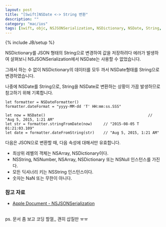 ```yaml
---
layout: post
title: "[Swift]NSDate <-> String 변환"
description: ""
category: "mac/ios"
tags: [swift, objc, NSJSONSerialization, NSDictionary, NSDate, String, NSNumber, NSArray, NSNull]
---
```

{% include JB/setup %}

NSDictionary를 JSON 형태의 String으로 변경하여 값을 저장하려다 에러가 발생하여 살펴보니 NSJSONSerialization에서 NSDate는 사용할 수 없었습니다. 

그래서 하는 수 없이 NSDictionary의 데이터를 모두 까서 NSDate형태를 String으로 변경하였습니다.

나중에 NSDate를 String으로, String을 NSDate로 변환하는 상황이 가끔 발생하므로 참고하기 위해 기록합니다.

	let formatter = NSDateFormatter()
	formatter.dateFormat = "yyyy-MM-dd 'T' HH:mm:ss.SSS"

	let now = NSDate()												// "Aug 5, 2015, 1:21 AM"
	let str = formatter.stringFromDate(now)		// "2015-08-05 T 01:21:03.109"
	let date = formatter.dateFromString(str)	// "Aug 5, 2015, 1:21 AM"

다음은 JSON으로 변환할 때, 다음 속성에 대해서만 유효합니다.

* 최상위 레벨의 객체는 NSArray, NSDictionary이다.
* NSString, NSNumber, NSArray, NSDictionary 또는 NSNull 인스턴스를 가진다.
* 모든 딕셔너리 키는 NSString 인스턴스이다.
* 숫자는 NaN 또는 무한이 아니다.

### 참고 자료

* [Apple Document - NSJSONSerialization](https://developer.apple.com/library/ios/documentation/Foundation/Reference/NSJSONSerialization_Class/index.html)

<br/>ps. 문서 좀 보고 코딩 할껄,, 괜히 삽질만 ㅠㅠ